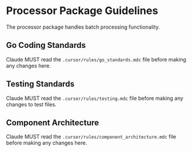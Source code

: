 # Processor Package Guidelines

The processor package handles batch processing functionality.

## Go Coding Standards
Claude MUST read the `.cursor/rules/go_standards.mdc` file before making any changes here.

## Testing Standards 
Claude MUST read the `.cursor/rules/testing.mdc` file before making any changes to test files.

## Component Architecture
Claude MUST read the `.cursor/rules/component_architecture.mdc` file before making any changes here.
